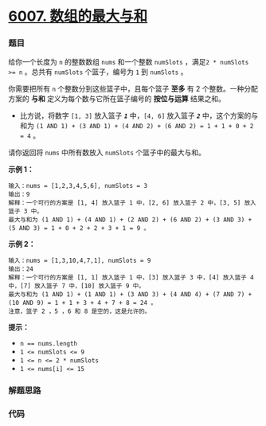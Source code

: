 # [6007. 数组的最大与和](https://leetcode-cn.com/problems/maximum-and-sum-of-array/)

### 题目

给你一个长度为 `n` 的整数数组 `nums` 和一个整数 `numSlots` ，满足`2 * numSlots >= n` 。总共有 `numSlots` 个篮子，编号为 `1` 到 `numSlots` 。

你需要把所有 `n` 个整数分到这些篮子中，且每个篮子 **至多** 有 2 个整数。一种分配方案的 **与和** 定义为每个数与它所在篮子编号的 **按位与运算** 结果之和。

- 比方说，将数字 `[1, 3]` 放入篮子 ***`1`*** 中，`[4, 6]` 放入篮子 ***`2`*** 中，这个方案的与和为 `(1 AND 1) + (3 AND 1) + (4 AND 2) + (6 AND 2) = 1 + 1 + 0 + 2 = 4` 。

请你返回将 `nums` 中所有数放入 `numSlots` 个篮子中的最大与和。

 

**示例 1：**

```
输入：nums = [1,2,3,4,5,6], numSlots = 3
输出：9
解释：一个可行的方案是 [1, 4] 放入篮子 1 中，[2, 6] 放入篮子 2 中，[3, 5] 放入篮子 3 中。
最大与和为 (1 AND 1) + (4 AND 1) + (2 AND 2) + (6 AND 2) + (3 AND 3) + (5 AND 3) = 1 + 0 + 2 + 2 + 3 + 1 = 9 。
```

**示例 2：**

```
输入：nums = [1,3,10,4,7,1], numSlots = 9
输出：24
解释：一个可行的方案是 [1, 1] 放入篮子 1 中，[3] 放入篮子 3 中，[4] 放入篮子 4 中，[7] 放入篮子 7 中，[10] 放入篮子 9 中。
最大与和为 (1 AND 1) + (1 AND 1) + (3 AND 3) + (4 AND 4) + (7 AND 7) + (10 AND 9) = 1 + 1 + 3 + 4 + 7 + 8 = 24 。
注意，篮子 2 ，5 ，6 和 8 是空的，这是允许的。
```

 

**提示：**

- `n == nums.length`
- `1 <= numSlots <= 9`
- `1 <= n <= 2 * numSlots`
- `1 <= nums[i] <= 15`

### 解题思路

### 代码

